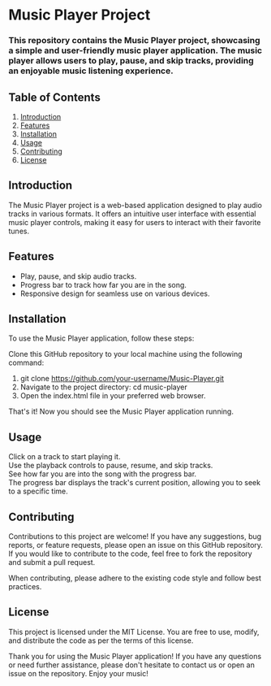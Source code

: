 # Music Player Project
### This repository contains the Music Player project, showcasing a simple and user-friendly music player application. The music player allows users to play, pause, and skip tracks, providing an enjoyable music listening experience.

## Table of Contents

1. [Introduction](#introduction)
2. [Features](#features)
3. [Installation](#installation)
4. [Usage](#usage)
6. [Contributing](#contributing)
7. [License](#license)
   
## Introduction
The Music Player project is a web-based application designed to play audio tracks in various formats. It offers an intuitive user interface with essential music player controls, making it easy for users to interact with their favorite tunes.

## Features
- Play, pause, and skip audio tracks.
- Progress bar to track how far you are in the song.
- Responsive design for seamless use on various devices.
  
## Installation
To use the Music Player application, follow these steps:

Clone this GitHub repository to your local machine using the following command:

1. git clone https://github.com/your-username/Music-Player.git <br>
2. Navigate to the project directory: cd music-player<br>
3. Open the index.html file in your preferred web browser.<br>

That's it! Now you should see the Music Player application running.<br>

## Usage
Click on a track to start playing it.<br>
Use the playback controls to pause, resume, and skip tracks.<br>
See how far you are into the song with the progress bar. <br>
The progress bar displays the track's current position, allowing you to seek to a specific time.<br>

## Contributing
Contributions to this project are welcome! If you have any suggestions, bug reports, or feature requests, please open an issue on this GitHub repository. If you would like to contribute to the code, feel free to fork the repository and submit a pull request.

When contributing, please adhere to the existing code style and follow best practices.

## License
This project is licensed under the MIT License. You are free to use, modify, and distribute the code as per the terms of this license.

Thank you for using the Music Player application! If you have any questions or need further assistance, please don't hesitate to contact us or open an issue on the repository. Enjoy your music!
